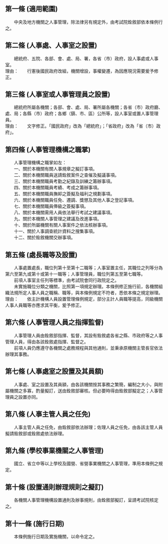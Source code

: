 第一條 (適用範圍)
-----------------
　　中央及地方機關之人事管理，除法律另有規定外，由考試院銓敘部依本條例行之。  


第二條 (人事處、人事室之設置)
-----------------------------
　　總統府、五院、各部、會、處、局、署，各省（市）政府，設人事處或人事室。  
理由：　　行憲後國民政府改組，機關增設，事權變遷，為因應現況需要爰予修正。

第三條 (人事室或人事管理員之設置)
---------------------------------
　　總統府所屬各機關；各部、會、處、局、署所屬各機關；各省（市）政府廳、處、局；各縣（市）政府；各鄉（鎮、市、區）公所等，設人事室或置人事管理員。  
理由：　　文字修正。「國民政府」改為「總統府」；「省政府」改為「省（市）政府」。

第四條 (人事管理機構之職掌)
---------------------------
　　人事管理機構之職掌如左：  
　　一、關於本機關有關人事規章之擬訂事項。  
　　二、關於本機關職員送請銓敘案件之查催及擬議事項。  
　　三、關於本機關職員考勤之紀錄及訓練之籌辦事項。  
　　四、關於本機關職員考績、考成之籌辦事項。  
　　五、關於本機關職員撫卹之簽擬及福利之規劃事項。  
　　六、關於本機關職員任免、遷調、獎懲及其他人事之登記事項。  
　　七、關於本機關職員俸級之簽擬事項。  
　　八、關於本機關需用人員依法舉行考試之建議事項。  
　　九、關於本機關人事管理之建議及改進事項。  
　　十、關於所屬機關有關人事案件之依法核辦事項。  
　　十一、關於人事調查統計資料之搜集事項。  
　　十二、關於銓敘機關交辦事項。  


第五條 (處長職等及設置)
-----------------------
　　人事處置處長，職位列第十至第十二職等；人事室置主任，其職位之列等分為第六至第九或第十或第十一職等；人事管理員，職位列第五至第七職等。  
　　前項人事室主任列等標準，由考試院會同行政院定之。  
　　未實施職位分類之機關，比照第一項規定辦理。本條例修正施行前，各機關組織法規所定人事人員之職稱、職等，與本條例規定不符者，悉依本條之規定辦理。  
理由：　　依主計機構人員設置管理條例規定，部分主計人員職等提高，同級機關人事人員職等亦應求其平衡，爰予修正。

第六條 (人事管理人員之指揮監督)
-------------------------------
　　人事管理人員由銓敘部指揮、監督，其設有銓敘處各省之縣、市政府等之人事管理人員，得由各該銓敘處指揮、監督之。  
　　前項人員仍應遵守各機關之處務規程與其他通則，並秉承原機關主管長官依法辦理其事務。  


第七條 (人事處室之設置及其員額)
-------------------------------
　　人事處、室之設置及其員額，由各該機關按其事務之繁簡，編制之大小，與附屬機關之多寡，酌量擬訂，送由銓敘部審核。但必要時得由銓敘部擬定之；人事管理員之設置亦同。  


第八條 (人事主管人員之任免)
---------------------------
　　人事主管人員之任免，由銓敘部依法辦理；佐理人員之任免，由各該主管人員擬請銓敘部或銓敘處依法辦理。  


第九條 (學校事業機關之人事管理)
-------------------------------
　　國立、省立中等以上學校及國營、省營事業機關之人事管理，準用本條例之規定。  


第十條 (設置通則辦理規則之擬訂)
-------------------------------
　　各機關人事管理機構設置通則及辦事規則，由銓敘部擬訂，呈請考試院核定之。  


第十一條 (施行日期)
-------------------
　　本條例施行日期及實施機關，以命令定之。